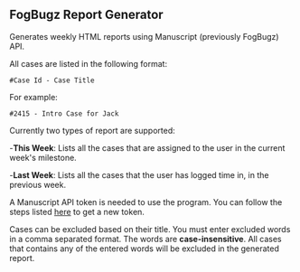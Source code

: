 ## FogBugz Report Generator

Generates weekly HTML reports using Manuscript (previously FogBugz) API.

All cases are listed in the following format:

`#Case Id - Case Title`

For example:

`#2415 - Intro Case for Jack`

Currently two types of report are supported:

-**This Week**: Lists all the cases that are assigned to the user in the current week's milestone.

-**Last Week**: Lists all the cases that the user has logged time in, in the previous week.

A Manuscript API token is needed to use the program. You can follow the steps listed [here](http://help.fogcreek.com/12252/manuscript-api-token) to get a new token.

Cases can be excluded based on their title. You must enter excluded words in a comma separated format. The words are **case-insensitive**. All cases that contains any of the entered words will be excluded in the generated report.

